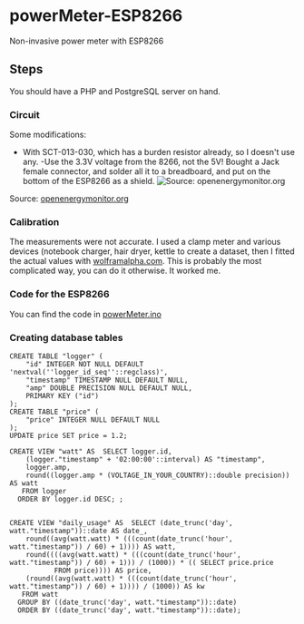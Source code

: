 # powerMeter-ESP8266
Non-invasive power meter with ESP8266
## Steps
You should have a PHP and PostgreSQL server on hand.

### Circuit
Some modifications: 
- With SCT-013-030, which has a burden resistor already, so I doesn't use any. 
-Use the 3.3V voltage from the 8266, not the 5V!
Bought a Jack female connector, and solder all it to a breadboard, and put on the bottom of the ESP8266 as a shield.
![Source: openenergymonitor.org](https://camo.githubusercontent.com/62408ef6f7b5f0b6f1cc80e8207c54d8a0bf3977988a32b51f44560adfade0ea/68747470733a2f2f6f70656e656e657267796d6f6e69746f722e6f72672f666f72756d2d617263686976652f73697465732f64656661756c742f66696c65732f41726475696e6f253230414325323063757272656e74253230696e707574253230412e706e67)

Source: [openenergymonitor.org](https://openenergymonitor.org)
### Calibration
The measurements were not accurate. I used a clamp meter and various devices (notebook charger, hair dryer, kettle to create a dataset, then I fitted the actual values with [wolframalpha.com](https://wolframalpha.com). This is probably the most complicated way, you can do it otherwise. It worked me.

### Code for the ESP8266
You can find the code in [powerMeter.ino](powerMeter.ino)

### Creating database tables
```
CREATE TABLE "logger" (
	"id" INTEGER NOT NULL DEFAULT 'nextval(''logger_id_seq''::regclass)',
	"timestamp" TIMESTAMP NULL DEFAULT NULL,
	"amp" DOUBLE PRECISION NULL DEFAULT NULL,
	PRIMARY KEY ("id")
);
CREATE TABLE "price" (
	"price" INTEGER NULL DEFAULT NULL
);
UPDATE price SET price = 1.2;

CREATE VIEW "watt" AS  SELECT logger.id,
    (logger."timestamp" + '02:00:00'::interval) AS "timestamp",
    logger.amp,
    round((logger.amp * (VOLTAGE_IN_YOUR_COUNTRY)::double precision)) AS watt
   FROM logger
  ORDER BY logger.id DESC; ;
  
  
CREATE VIEW "daily_usage" AS  SELECT (date_trunc('day', watt."timestamp"))::date AS date_,
    round((avg(watt.watt) * (((count(date_trunc('hour', watt."timestamp")) / 60) + 1)))) AS watt,
    round((((avg(watt.watt) * (((count(date_trunc('hour', watt."timestamp")) / 60) + 1))) / (1000)) * (( SELECT price.price
           FROM price)))) AS price,
    (round((avg(watt.watt) * (((count(date_trunc('hour', watt."timestamp")) / 60) + 1)))) / (1000)) AS kw
   FROM watt
  GROUP BY ((date_trunc('day', watt."timestamp"))::date)
  ORDER BY ((date_trunc('day', watt."timestamp"))::date);
```

